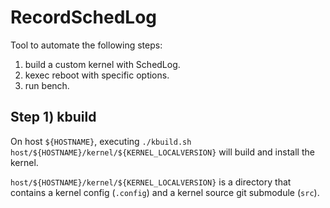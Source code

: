 # RecordSchedLog

Tool to automate the following steps:

1) build a custom kernel with SchedLog.
2) kexec reboot with specific options.
3) run bench.

## Step 1) kbuild

On host `${HOSTNAME}`, executing `./kbuild.sh host/${HOSTNAME}/kernel/${KERNEL_LOCALVERSION}` will build and install the kernel.

`host/${HOSTNAME}/kernel/${KERNEL_LOCALVERSION}` is a directory that contains a kernel config (`.config`) and a kernel source git submodule (`src`).
